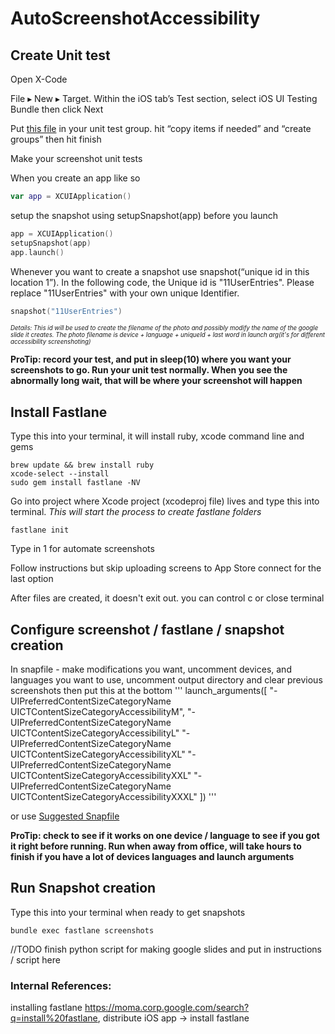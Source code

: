 # AutoScreenshotAccessibility

## Create Unit test

Open X-Code

File ▸ New ▸ Target. Within the iOS tab’s Test section, select iOS UI Testing Bundle then click Next

Put [this file](https://github.com/awaran/AutoScreenshotAccessibility/blob/main/SnapshotHelper.swift) in your unit test group.  hit “copy items if needed” and “create groups” then hit finish

Make your screenshot unit tests

When you create an app like so
```swift
var app = XCUIApplication()
```

setup the snapshot using setupSnapshot(app) before you launch
```swift
app = XCUIApplication()
setupSnapshot(app)
app.launch()
```


Whenever you want to create a snapshot use snapshot(“unique id in this location 1”).  In the following code, the Unique id is "11UserEntries".  Please replace "11UserEntries" with your own unique Identifier.  
```swift
snapshot("11UserEntries")
```
<sub><sup>*Details: This id will be used to create the filename of the photo and possibly modify the name of the google slide it creates.  The photo filename is device + language + uniqueId + last word in launch arg(it's for different accessibility screenshoting)*</sup></sub>

**ProTip: record your test, and put in sleep(10) where you want your screenshots to go.  Run your unit test normally.  When you see the abnormally long wait, that will be where your screenshot will happen**


## Install Fastlane

Type this into your terminal, it will install ruby, xcode command line and gems
```
brew update && brew install ruby
xcode-select --install
sudo gem install fastlane -NV
```


Go into project where Xcode project (xcodeproj file) lives and type this into terminal.  *This will start the process to create fastlane folders*
```
fastlane init
```
Type in 1 for automate screenshots

Follow instructions but skip uploading screens to App Store connect for the last option

After files are created, it doesn't exit out.  you can control c or close terminal

## Configure screenshot / fastlane / snapshot creation

In snapfile - make modifications you want, uncomment devices, and languages you want to use, uncomment output directory and clear previous screenshots then put this at the bottom
'''
launch_arguments([
  "-UIPreferredContentSizeCategoryName UICTContentSizeCategoryAccessibilityM",
  "-UIPreferredContentSizeCategoryName UICTContentSizeCategoryAccessibilityL"
  "-UIPreferredContentSizeCategoryName UICTContentSizeCategoryAccessibilityXL"
  "-UIPreferredContentSizeCategoryName UICTContentSizeCategoryAccessibilityXXL"
  "-UIPreferredContentSizeCategoryName UICTContentSizeCategoryAccessibilityXXXL"
])
'''

or use [Suggested Snapfile](https://github.com/awaran/AutoScreenshotAccessibility/blob/main/Snapfile)


**ProTip: check to see if it works on one device / language to see if you got it right before running.  Run when away from office, will take hours to finish if you have a lot of devices languages and launch arguments**

## Run Snapshot creation
Type this into your terminal when ready to get snapshots
```
bundle exec fastlane screenshots
```

//TODO finish python script for making google slides and put in instructions / script here


### Internal References:
installing fastlane
https://moma.corp.google.com/search?q=install%20fastlane, distribute iOS app -> install fastlane
